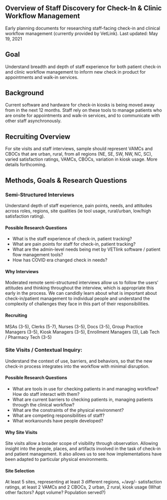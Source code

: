 ## Overview of Staff Discovery for Check-In & Clinic Workflow Management
Early planning documents for researching staff-facing check-in and clinical workflow management (currently provided by VetLink). 
Last updated: May 19, 2021
## Goal
Understand breadth and depth of staff experience for both patient check-in and clinic workflow management to inform new check in product for appointments and walk-in services.

## Background
Current software and hardware for check-in kiosks is being moved away from in the next 12 months. Staff rely on these tools to manage patients who are onsite for appointments and walk-in services, and to communicate with other staff asynchronously. 

## Recruiting Overview
For site visits and staff interviews, sample should represent VAMCs and CBOCs that are urban, rural, from all regions (NE, SE, SW, NW, NC, SC), varied satisfaction ratings, VAMCs, CBOCs, variation in kiosk usage. More details forthcoming.

## Methods, Goals & Research Questions
### Semi-Structured Interviews 
Understand depth of staff experience, pain points, needs, and attitudes across roles, regions, site qualities (ie tool usage, rural/urban, low/high satisfaction rating).
#### Possible Research Questions
*	What is the staff experience of check-in, patient tracking?
*	What are pain points for staff for check-in, patient tracking?
*	What are the admin-level needs being met by VETlink software / patient flow management tools?
*	How has COVID era changed check in needs?
#### Why Interviews
Moderated remote semi-structured interviews allow us to follow the users’ attitudes and thinking throughout the interview, which is appropriate this early in the process. We can candidly learn about what is important about check-in/patient management to individual people and understand the complexity of challenges they face in this part of their responsibilities.
#### Recruiting
MSAs (3-5), Clerks (5-7), Nurses (3-5), Docs (3-5), Group Practice Managers (3-5), Kiosk Managers (3-5), Enrollment Managers (3), Lab Tech / Pharmacy Tech (3-5)

### Site Visits / Contextual Inquiry:
Understand the context of use, barriers, and behaviors, so that the new check-in process integrates into the workflow with minimal disruption.
#### Possible Research Questions
*	What are tools in use for checking patients in and managing workflow? How do staff interact with them? 
*	What are current barriers to checking patients in, managing patients through the clinical workflow? 
*	What are the constraints of the physical environment?
*	What are competing responsibilities of staff? 
*	What workarounds have people developed?
#### Why Site Visits
Site visits allow a broader scope of visibility through observation. Allowing insight into the people, places, and artifacts involved in the task of check-in and patient management. It also allows us to see how implementations have been adapted to particular physical environments.
#### Site Selection
At least 5 sites, representing at least 3 different regions, +/avg/- satisfaction ratings, at least 2 VAMCs and 2 CBOCs, 2 urban, 2 rural, kiosk usage (What other factors? Appt volume? Population served?)

